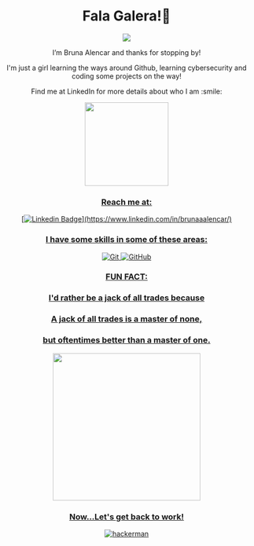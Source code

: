 <div align="center"> 

# Fala Galera!👋 

<p><img src="https://tenor.com/view/hello-bear-how-are-you-greetings-salutations-gif-5948601.gif"/></p>

<p>I’m Bruna Alencar and thanks for stopping by!</p>

<p>I'm just a girl learning the ways around Github, learning cybersecurity and coding some projects on the way!</p>
<p>Find me at LinkedIn for more details about who I am :smile:</p>

<div>
  <a href="https://github.com/BrunaaAlencar">
  <img height="170cm" src="https://github-readme-stats.vercel.app/api?username=BrunaaAlencar&count_private=true&show_icons=true&theme=dark&hide_border=true&hide_rank=true"/>

</div>

### Reach me at:

[![Linkedin Badge](https://img.shields.io/badge/-LinkedIn-black?style=for-the-badge&labelColor=1ca0f1&logo=Linkedin&logoColor=white&link=(https://www.linkedin.com/in/brunaaalencar/))](https://www.linkedin.com/in/brunaaalencar/)


  
### I have some skills in some of these areas:

![Git](https://img.shields.io/badge/-Git-F1502F?style=for-the-badge&logo=git&logoColor=white)
![GitHub](https://img.shields.io/badge/-GitHub-lightgrey?style=for-the-badge&logo=github&logoColor=black)


### FUN FACT:
### I'd rather be a jack of all trades because
### A jack of all trades is a master of none, 
### but oftentimes better than a master of one.

<img src="https://user-images.githubusercontent.com/108578555/181788572-a1a25b4b-4842-4329-b2da-e1d297953001.gif" width="300">


### Now...Let's get back to work!
  
![hackerman](https://user-images.githubusercontent.com/108578555/179306285-a995a1ca-e19f-4cea-9c69-215b798c0ec4.gif)
</div>

